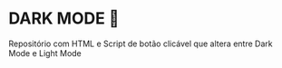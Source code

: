 # DARK MODE :bat:

Repositório com HTML e Script de botão clicável que altera entre Dark Mode e Light Mode